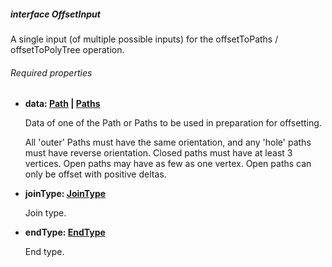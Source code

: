 ##### interface OffsetInput

A single input (of multiple possible inputs) for the offsetToPaths / offsetToPolyTree operation.

###### Required properties

* **data: [Path](../shared/Path.md) | [Paths](../shared/Paths.md)**

    Data of one of the Path or Paths to be used in preparation for offsetting.
    
    All 'outer' Paths must have the same orientation, and any 'hole' paths must have reverse orientation. Closed paths must have at least 3 vertices.
    Open paths may have as few as one vertex. Open paths can only be offset with positive deltas.

* **joinType: [JoinType](./JoinType.md)**

    Join type.

* **endType: [EndType](./EndType.md)**

    End type.
